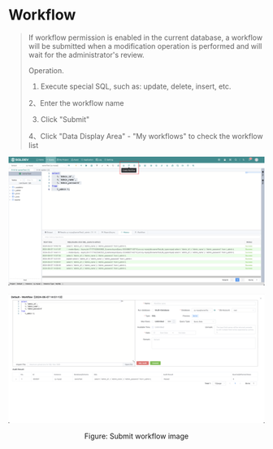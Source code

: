 # Workflow

> If workflow permission is enabled in the current database, a workflow will be submitted when a modification operation is performed and will wait for the administrator's review.
>
> Operation.
>
> 1. Execute special SQL, such as: update, delete, insert, etc.
>
> 2、Enter the workflow name
>
> 3. Click "Submit"
>
> 4、Click "Data Display Area" - "My workflows" to check the workflow list

![workflows](./img/workflow1.png)

![workflows](./img/workflow2.png)

<center>Figure: Submit workflow image</center>

